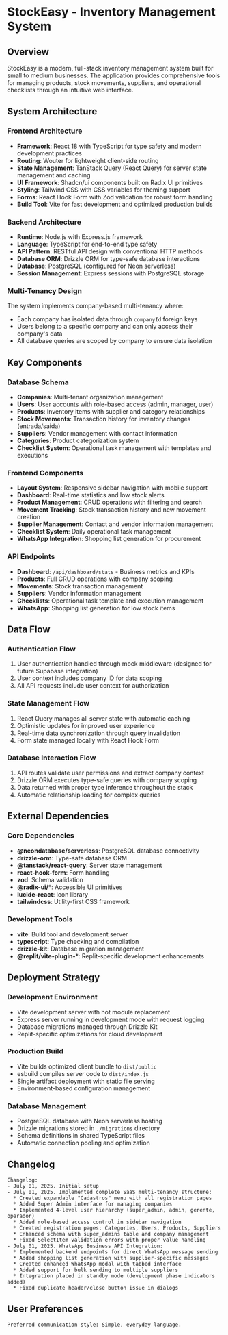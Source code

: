 # StockEasy - Inventory Management System

## Overview

StockEasy is a modern, full-stack inventory management system built for small to medium businesses. The application provides comprehensive tools for managing products, stock movements, suppliers, and operational checklists through an intuitive web interface.

## System Architecture

### Frontend Architecture
- **Framework**: React 18 with TypeScript for type safety and modern development practices
- **Routing**: Wouter for lightweight client-side routing
- **State Management**: TanStack Query (React Query) for server state management and caching
- **UI Framework**: Shadcn/ui components built on Radix UI primitives
- **Styling**: Tailwind CSS with CSS variables for theming support
- **Forms**: React Hook Form with Zod validation for robust form handling
- **Build Tool**: Vite for fast development and optimized production builds

### Backend Architecture
- **Runtime**: Node.js with Express.js framework
- **Language**: TypeScript for end-to-end type safety
- **API Pattern**: RESTful API design with conventional HTTP methods
- **Database ORM**: Drizzle ORM for type-safe database interactions
- **Database**: PostgreSQL (configured for Neon serverless)
- **Session Management**: Express sessions with PostgreSQL storage

### Multi-Tenancy Design
The system implements company-based multi-tenancy where:
- Each company has isolated data through `companyId` foreign keys
- Users belong to a specific company and can only access their company's data
- All database queries are scoped by company to ensure data isolation

## Key Components

### Database Schema
- **Companies**: Multi-tenant organization management
- **Users**: User accounts with role-based access (admin, manager, user)
- **Products**: Inventory items with supplier and category relationships
- **Stock Movements**: Transaction history for inventory changes (entrada/saida)
- **Suppliers**: Vendor management with contact information
- **Categories**: Product categorization system
- **Checklist System**: Operational task management with templates and executions

### Frontend Components
- **Layout System**: Responsive sidebar navigation with mobile support
- **Dashboard**: Real-time statistics and low stock alerts
- **Product Management**: CRUD operations with filtering and search
- **Movement Tracking**: Stock transaction history and new movement creation
- **Supplier Management**: Contact and vendor information management
- **Checklist System**: Daily operational task management
- **WhatsApp Integration**: Shopping list generation for procurement

### API Endpoints
- **Dashboard**: `/api/dashboard/stats` - Business metrics and KPIs
- **Products**: Full CRUD operations with company scoping
- **Movements**: Stock transaction management
- **Suppliers**: Vendor information management
- **Checklists**: Operational task template and execution management
- **WhatsApp**: Shopping list generation for low stock items

## Data Flow

### Authentication Flow
1. User authentication handled through mock middleware (designed for future Supabase integration)
2. User context includes company ID for data scoping
3. All API requests include user context for authorization

### State Management Flow
1. React Query manages all server state with automatic caching
2. Optimistic updates for improved user experience
3. Real-time data synchronization through query invalidation
4. Form state managed locally with React Hook Form

### Database Interaction Flow
1. API routes validate user permissions and extract company context
2. Drizzle ORM executes type-safe queries with company scoping
3. Data returned with proper type inference throughout the stack
4. Automatic relationship loading for complex queries

## External Dependencies

### Core Dependencies
- **@neondatabase/serverless**: PostgreSQL database connectivity
- **drizzle-orm**: Type-safe database ORM
- **@tanstack/react-query**: Server state management
- **react-hook-form**: Form handling
- **zod**: Schema validation
- **@radix-ui/***: Accessible UI primitives
- **lucide-react**: Icon library
- **tailwindcss**: Utility-first CSS framework

### Development Tools
- **vite**: Build tool and development server
- **typescript**: Type checking and compilation
- **drizzle-kit**: Database migration management
- **@replit/vite-plugin-***: Replit-specific development enhancements

## Deployment Strategy

### Development Environment
- Vite development server with hot module replacement
- Express server running in development mode with request logging
- Database migrations managed through Drizzle Kit
- Replit-specific optimizations for cloud development

### Production Build
- Vite builds optimized client bundle to `dist/public`
- esbuild compiles server code to `dist/index.js`
- Single artifact deployment with static file serving
- Environment-based configuration management

### Database Management
- PostgreSQL database with Neon serverless hosting
- Drizzle migrations stored in `./migrations` directory
- Schema definitions in shared TypeScript files
- Automatic connection pooling and optimization

## Changelog

```
Changelog:
- July 01, 2025. Initial setup
- July 01, 2025. Implemented complete SaaS multi-tenancy structure:
  * Created expandable "Cadastros" menu with all registration pages
  * Added Super Admin interface for managing companies
  * Implemented 4-level user hierarchy (super_admin, admin, gerente, operador)
  * Added role-based access control in sidebar navigation
  * Created registration pages: Categories, Users, Products, Suppliers
  * Enhanced schema with super_admins table and company management
  * Fixed SelectItem validation errors with proper value handling
- July 01, 2025. WhatsApp Business API Integration:
  * Implemented backend endpoints for direct WhatsApp message sending
  * Added shopping list generation with supplier-specific messages
  * Created enhanced WhatsApp modal with tabbed interface
  * Added support for bulk sending to multiple suppliers
  * Integration placed in standby mode (development phase indicators added)
  * Fixed duplicate header/close button issue in dialogs
```

## User Preferences

```
Preferred communication style: Simple, everyday language.
```